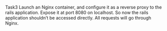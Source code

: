 Task3
Launch an Nginx container, and configure it as a reverse proxy to the rails application. Expose it at port 8080 on localhost. So now the rails application shouldn’t be accessed directly. All requests will go through Nginx.

